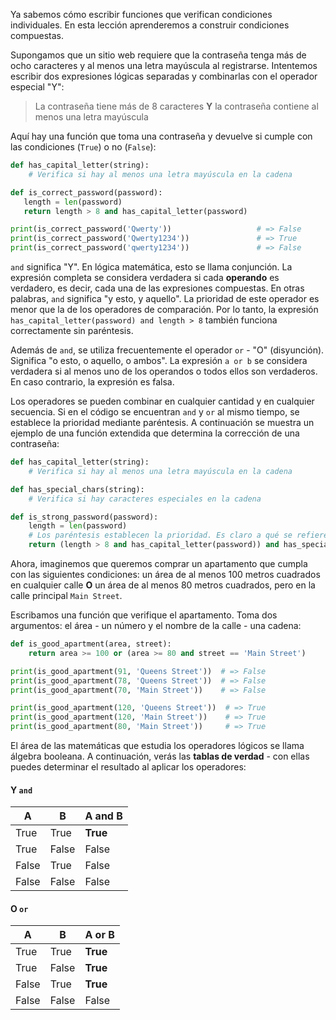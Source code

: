 
Ya sabemos cómo escribir funciones que verifican condiciones individuales. En esta lección aprenderemos a construir condiciones compuestas.

Supongamos que un sitio web requiere que la contraseña tenga más de ocho caracteres y al menos una letra mayúscula al registrarse. Intentemos escribir dos expresiones lógicas separadas y combinarlas con el operador especial "Y":

> La contraseña tiene más de 8 caracteres **Y** la contraseña contiene al menos una letra mayúscula

Aquí hay una función que toma una contraseña y devuelve si cumple con las condiciones (`True`) o no (`False`):

```python
def has_capital_letter(string):
    # Verifica si hay al menos una letra mayúscula en la cadena

def is_correct_password(password):
   length = len(password)
   return length > 8 and has_capital_letter(password)

print(is_correct_password('Qwerty'))                   # => False
print(is_correct_password('Qwerty1234'))               # => True
print(is_correct_password('qwerty1234'))               # => False
```

`and` significa "Y". En lógica matemática, esto se llama conjunción. La expresión completa se considera verdadera si cada **operando** es verdadero, es decir, cada una de las expresiones compuestas. En otras palabras, `and` significa "y esto, y aquello". La prioridad de este operador es menor que la de los operadores de comparación. Por lo tanto, la expresión `has_capital_letter(password) and length > 8` también funciona correctamente sin paréntesis.

Además de `and`, se utiliza frecuentemente el operador `or` - "O" (disyunción). Significa "o esto, o aquello, o ambos". La expresión `a or b` se considera verdadera si al menos uno de los operandos o todos ellos son verdaderos. En caso contrario, la expresión es falsa.

Los operadores se pueden combinar en cualquier cantidad y en cualquier secuencia. Si en el código se encuentran `and` y `or` al mismo tiempo, se establece la prioridad mediante paréntesis. A continuación se muestra un ejemplo de una función extendida que determina la corrección de una contraseña:

```python
def has_capital_letter(string):
    # Verifica si hay al menos una letra mayúscula en la cadena

def has_special_chars(string):
    # Verifica si hay caracteres especiales en la cadena

def is_strong_password(password):
    length = len(password)
    # Los paréntesis establecen la prioridad. Es claro a qué se refiere cada uno.
    return (length > 8 and has_capital_letter(password)) and has_special_chars(password)
```

Ahora, imaginemos que queremos comprar un apartamento que cumpla con las siguientes condiciones: un área de al menos 100 metros cuadrados en cualquier calle **O** un área de al menos 80 metros cuadrados, pero en la calle principal `Main Street`.

Escribamos una función que verifique el apartamento. Toma dos argumentos: el área - un número y el nombre de la calle - una cadena:

```python
def is_good_apartment(area, street):
    return area >= 100 or (area >= 80 and street == 'Main Street')

print(is_good_apartment(91, 'Queens Street'))  # => False
print(is_good_apartment(78, 'Queens Street'))  # => False
print(is_good_apartment(70, 'Main Street'))    # => False

print(is_good_apartment(120, 'Queens Street'))  # => True
print(is_good_apartment(120, 'Main Street'))    # => True
print(is_good_apartment(80, 'Main Street'))     # => True
```


El área de las matemáticas que estudia los operadores lógicos se llama álgebra booleana. A continuación, verás las **tablas de verdad** - con ellas puedes determinar el resultado al aplicar los operadores:

#### Y `and`

| A     | B     | A and B  |
| ----- | ----- | -------  |
| True  | True  | **True** |
| True  | False | False    |
| False | True  | False    |
| False | False | False    |

#### O `or`

| A     | B     | A or B   |
| ----- | ----- | -------- |
| True  | True  | **True** |
| True  | False | **True** |
| False | True  | **True** |
| False | False | False    |
